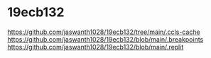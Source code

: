 # 19ecb132
https://github.com/jaswanth1028/19ecb132/tree/main/.ccls-cache
https://github.com/jaswanth1028/19ecb132/blob/main/.breakpoints
https://github.com/jaswanth1028/19ecb132/blob/main/.replit
